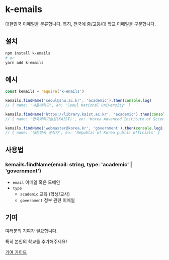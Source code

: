 # k-emails

대한민국 이메일을 분류합니다.
특히, 전국에 중/고등/대 학교 이메일을 구분합니다.
## 설치
```sh
npm install k-emails
# or
yarn add k-emails
```
## 예시

```js
const kemails = require('k-emails')

kemails.findName('seoul@snu.ac.kr', 'academic').then(console.log)
// { name: '서울대학교', en: 'Seoul National University' }

kemails.findName('https://library.kaist.ac.kr', 'academic').then(console.log)
// { name: '한국과학기술원(KAIST)', en: 'Korea Advanced Institute of Science and Technology' }

kemails.findName('webmaster@korea.kr', 'government').then(console.log)
// { name: '대한민국 공직자', en: 'Republic of Korea public officials' }
```

## 사용법

### kemails.findName(email: string, type: 'academic' | 'government')

- `email` 이메일 혹은 도메인
- `type`
  - `academic` 교육 (학생/교사)
  - `government` 정부 관련 이메일

## 기여

여러분의 기여가 필요합니다.

특히 본인의 학교를 추가해주세요!

[기여 가이드](./CONTRIBUTING.md)
